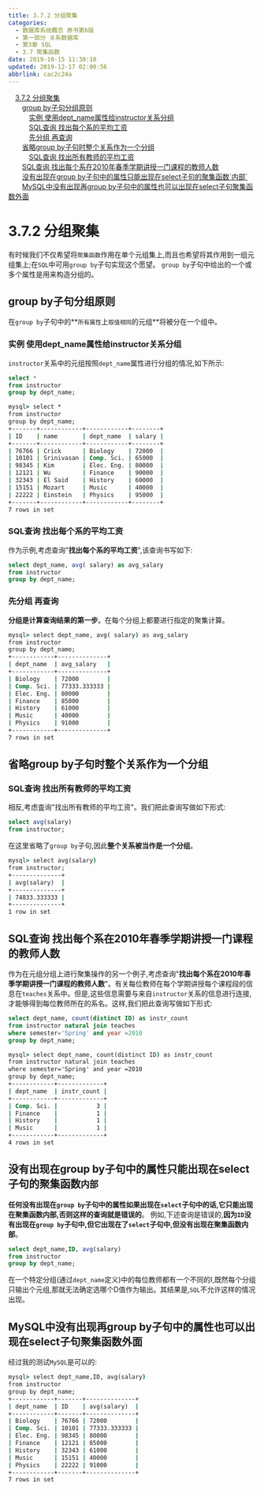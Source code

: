```yaml
---
title: 3.7.2 分组聚集
categories: 
  - 数据库系统概念 原书第6版
  - 第一部分 关系数据库
  - 第3章 SQL
  - 3.7 聚集函数
date: 2019-10-15 11:30:10
updated: 2019-12-17 02:00:56
abbrlink: cac2c24a
---
```

<div id='my_toc'><a href="/ReadingNotes/cac2c24a/#3-7-2-分组聚集" class="header_1">3.7.2 分组聚集</a>&nbsp;<br><a href="/ReadingNotes/cac2c24a/#group-by子句分组原则" class="header_2">group by子句分组原则</a>&nbsp;<br><a href="/ReadingNotes/cac2c24a/#实例-使用dept_name属性给instructor关系分组" class="header_3">实例 使用dept_name属性给instructor关系分组</a>&nbsp;<br><a href="/ReadingNotes/cac2c24a/#SQL查询-找出每个系的平均工资" class="header_3">SQL查询 找出每个系的平均工资</a>&nbsp;<br><a href="/ReadingNotes/cac2c24a/#先分组-再查询" class="header_3">先分组 再查询</a>&nbsp;<br><a href="/ReadingNotes/cac2c24a/#省略group-by子句时整个关系作为一个分组" class="header_2">省略group by子句时整个关系作为一个分组</a>&nbsp;<br><a href="/ReadingNotes/cac2c24a/#SQL查询-找出所有教师的平均工资" class="header_3">SQL查询 找出所有教师的平均工资</a>&nbsp;<br><a href="/ReadingNotes/cac2c24a/#SQL查询-找出每个系在2010年春季学期讲授一门课程的教师人数" class="header_2">SQL查询 找出每个系在2010年春季学期讲授一门课程的教师人数</a>&nbsp;<br><a href="/ReadingNotes/cac2c24a/#没有出现在group-by子句中的属性只能出现在select子句的聚集函数-内部" class="header_2">没有出现在group by子句中的属性只能出现在select子句的聚集函数`内部`</a>&nbsp;<br><a href="/ReadingNotes/cac2c24a/#MySQL中没有出现再group-by子句中的属性也可以出现在select子句聚集函数外面" class="header_2">MySQL中没有出现再group by子句中的属性也可以出现在select子句聚集函数外面</a>&nbsp;<br></div>
<style>.header_1{margin-left: 1em;}.header_2{margin-left: 2em;}.header_3{margin-left: 3em;}.header_4{margin-left: 4em;}.header_5{margin-left: 5em;}.header_6{margin-left: 6em;}</style>
<!--more-->
<script>if (navigator.platform.search('arm')==-1){document.getElementById('my_toc').style.display = 'none';}var e,p = document.getElementsByTagName('p');while (p.length>0) {e = p[0];e.parentElement.removeChild(e);}</script>

<!--end-->
<!--SSTStart-->
# 3.7.2 分组聚集 #
有时候我们不仅希望将`聚集函数`作用在单个元组集上,而且也希望将其作用到一组元组集上;在`SQL`中可用`group by`子句实现这个愿望。 `group by`子句中给出的一个或多个属性是用来构造分组的。
## group by子句分组原则 ##
在`group by`子句中的**`所有属性`上`取值相同`的元组**将被分在一个组中。
### 实例 使用dept_name属性给instructor关系分组 ###
`instructor`关系中的元组按照`dept_name`属性进行分组的情况,如下所示:
```sql
select *
from instructor
group by dept_name;
```
```cmd
mysql> select *
from instructor
group by dept_name;
+-------+------------+------------+--------+
| ID    | name       | dept_name  | salary |
+-------+------------+------------+--------+
| 76766 | Crick      | Biology    | 72000  |
| 10101 | Srinivasan | Comp. Sci. | 65000  |
| 98345 | Kim        | Elec. Eng. | 80000  |
| 12121 | Wu         | Finance    | 90000  |
| 32343 | El Said    | History    | 60000  |
| 15151 | Mozart     | Music      | 40000  |
| 22222 | Einstein   | Physics    | 95000  |
+-------+------------+------------+--------+
7 rows in set
```
### SQL查询 找出每个系的平均工资 ###
作为示例,考虑查询"**找出每个系的平均工资**",该查询书写如下:
```sql
select dept_name, avg( salary) as avg_salary
from instructor
group by dept_name;
```
### 先分组 再查询 ###
**分组是计算查询结果的第一步**。在每个分组上都要进行指定的聚集计算。
```cmd
mysql> select dept_name, avg( salary) as avg_salary
from instructor
group by dept_name;
+------------+--------------+
| dept_name  | avg_salary   |
+------------+--------------+
| Biology    | 72000        |
| Comp. Sci. | 77333.333333 |
| Elec. Eng. | 80000        |
| Finance    | 85000        |
| History    | 61000        |
| Music      | 40000        |
| Physics    | 91000        |
+------------+--------------+
7 rows in set
```
## 省略group by子句时整个关系作为一个分组 ##
### SQL查询 找出所有教师的平均工资 ###
相反,考虑査询"找出所有教师的平均工资"。我们把此查询写做如下形式:
```sql
select avg(salary)
from instructor;
```
在这里省略了`group by`子句,因此**整个关系被当作是一个分组**。
```cmd
mysql> select avg(salary)
from instructor;
+--------------+
| avg(salary)  |
+--------------+
| 74833.333333 |
+--------------+
1 row in set
```
## SQL查询 找出每个系在2010年春季学期讲授一门课程的教师人数 ##
作为在元组分组上进行聚集操作的另一个例子,考虑查询"**找出每个系在2010年春季学期讲授一门课程的教师人数**"。有关每位教师在每个学期讲授每个课程段的信息在`teaches`关系中。但是,这些信息需要与来自`instructor`关系的信息进行连接,才能够得到每位教师所在的系名。这样,我们把此查询写做如下形式:
```sql
select dept_name, count(distinct ID) as instr_count
from instructor natural join teaches
where semester='Spring' and year =2010
group by dept_name;
```
```cmd
mysql> select dept_name, count(distinct ID) as instr_count
from instructor natural join teaches
where semester='Spring' and year =2010
group by dept_name;
+------------+-------------+
| dept_name  | instr_count |
+------------+-------------+
| Comp. Sci. |           3 |
| Finance    |           1 |
| History    |           1 |
| Music      |           1 |
+------------+-------------+
4 rows in set
```
<!--SSTStop-->
## 没有出现在group by子句中的属性只能出现在select子句的聚集函数`内部` ##
**任何没有出现在`group by`子句中的属性如果出现在`select`子句中的话,它只能出现在聚集函数内部,否则这样的查询就是错误的**。
例如,下述查询是错误的,**因为`ID`没有出现在`group by`子句中,但它出现在了`select`子句中,但没有出现在聚集函数内部**。
```sql
select dept_name,ID, avg(salary)
from instructor
group by dept_name;
```
在一个特定分组(通过`dept_name`定义)中的每位教师都有一个不同的I,既然每个分组只输出个元组,那就无法确定选哪个D值作为输出。其结果是,`SQL`不允许这样的情况出现。
## MySQL中没有出现再group by子句中的属性也可以出现在select子句聚集函数外面 ##
经过我的测试`MySQL`是可以的:
```cmd
mysql> select dept_name,ID, avg(salary)
from instructor
group by dept_name;
+------------+-------+--------------+
| dept_name  | ID    | avg(salary)  |
+------------+-------+--------------+
| Biology    | 76766 | 72000        |
| Comp. Sci. | 10101 | 77333.333333 |
| Elec. Eng. | 98345 | 80000        |
| Finance    | 12121 | 85000        |
| History    | 32343 | 61000        |
| Music      | 15151 | 40000        |
| Physics    | 22222 | 91000        |
+------------+-------+--------------+
7 rows in set
```

